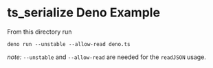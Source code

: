 # ts_serialize Deno Example

From this directory run

```
deno run --unstable --allow-read deno.ts
```

*note:* `--unstable` and `--allow-read` are needed for the `readJSON` usage.